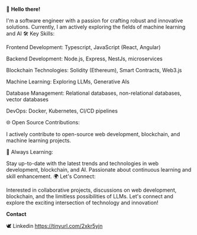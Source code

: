 
👋 **Hello there!** 

I'm a software engineer with a passion for crafting robust and innovative solutions. Currently, I am actively exploring the fields of machine learning and AI
🛠️ Key Skills:

Frontend Development: Typescript, JavaScript (React, Angular)

Backend Development: Node.js, Express, NestJs, microservices

Blockchain Technologies: Solidity (Ethereum), Smart Contracts, Web3.js

Machine Learning: Exploring LLMs, Generative AIs

Database Management: Relational databases, non-relational databases, vector databases

DevOps: Docker, Kubernetes, CI/CD pipelines

🌐 Open Source Contributions:

I actively contribute to open-source web development, blockchain, and machine learning projects.

🌱 Always Learning:

Stay up-to-date with the latest trends and technologies in web development, blockchain, and AI.
Passionate about continuous learning and skill enhancement.
🌍 Let's Connect:

Interested in collaborative projects, discussions on web development, blockchain, and the limitless possibilities of LLMs.
Let's connect and explore the exciting intersection of technology and innovation!

**Contact**

🕊️ Linkedin https://tinyurl.com/2xkr5yjn
<!---
olasunkanmi-SE/olasunkanmi-SE is a ✨ special ✨ repository because its `README.md` (this file) appears on your GitHub profile.
You can click the Preview link to take a look at your changes.
--->
